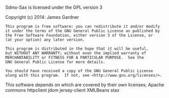 Sdmx-Sax is licensed under the GPL version 3

Copyright (c) 2014: James Gardner


    This program is free software: you can redistribute it and/or modify
    it under the terms of the GNU General Public License as published by
    the Free Software Foundation, either version 3 of the License, or
    (at your option) any later version.

    This program is distributed in the hope that it will be useful,
    but WITHOUT ANY WARRANTY; without even the implied warranty of
    MERCHANTABILITY or FITNESS FOR A PARTICULAR PURPOSE.  See the
    GNU General Public License for more details.

    You should have received a copy of the GNU General Public License
    along with this program.  If not, see <http://www.gnu.org/licenses/>.


This software depends on which are covered by their own licenses;
     Apache commons
     httpclient
     jdom 
     jersey-client
     XMLBeans
     stax
